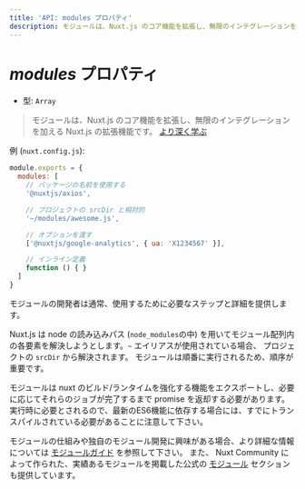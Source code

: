 ```yaml
---
title: 'API: modules プロパティ'
description: モジュールは、Nuxt.js のコア機能を拡張し、無限のインテグレーションを加える Nuxt.js の拡張機能です。
---
```


# *modules* プロパティ

- 型: `Array`

> モジュールは、Nuxt.js のコア機能を拡張し、無限のインテグレーションを加える Nuxt.js の拡張機能です。  [より深く学ぶ](/guide/modules)

例 (`nuxt.config.js`):

```js
module.exports = {
  modules: [
    // パッケージの名前を使用する
    '@nuxtjs/axios',

    // プロジェクトの srcDir と相対的
    '~/modules/awesome.js',

    // オプションを渡す
    ['@nuxtjs/google-analytics', { ua: 'X1234567' }],

    // インライン定義
    function () { }
  ]
}
```
モジュールの開発者は通常、使用するために必要なステップと詳細を提供します。

Nuxt.js は node の読み込みパス (`node_modules`の中) を用いてモジュール配列内の各要素を解決しようとします。`~` エイリアスが使用されている場合、
プロジェクトの `srcDir` から解決されます。
モジュールは順番に実行されるため、順序が重要です。

モジュールは nuxt のビルド/ランタイムを強化する機能をエクスポートし、必要に応じてそれらのジョブが完了するまで promise を返却する必要があります。
実行時に必要とされるので、最新のES6機能に依存する場合には、すでにトランスパイルされている必要があることに注意して下さい。

モジュールの仕組みや独自のモジュール開発に興味がある場合、より詳細な情報については [モジュールガイド](/guide/modules) を参照して下さい。
また、 Nuxt Community によって作られた、実績あるモジュールを掲載した公式の  [モジュール](https://github.com/nuxt-community/awesome-nuxt#modules) セクションも提供しています。
